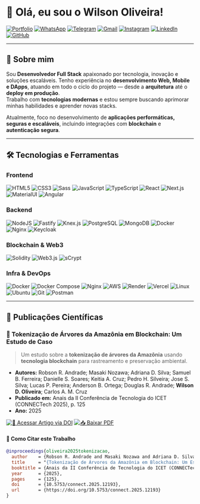 # 👋 Olá, eu sou o Wilson Oliveira!

[![Portfolio](https://img.shields.io/badge/🌐%20Portfolio-FF5722?style=for-the-badge&logo=todoist&logoColor=white)](https://portifolio-woliveira1728.vercel.app/)
[![WhatsApp](https://img.shields.io/badge/WhatsApp-25D366?style=for-the-badge&logo=whatsapp&logoColor=white)](https://wa.me/5592994763359)
[![Telegram](https://img.shields.io/badge/Telegram-2CA5E0?style=for-the-badge&logo=telegram&logoColor=white)](https://t.me/woliveira1728)
[![Gmail](https://img.shields.io/badge/Gmail-D14836?style=for-the-badge&logo=gmail&logoColor=white)](mailto:woliveira1728@gmail.com)
[![Instagram](https://img.shields.io/badge/Instagram-E4405F?style=for-the-badge&logo=instagram&logoColor=white)](https://www.instagram.com/woliveira1728/)
[![LinkedIn](https://img.shields.io/badge/LinkedIn-0077B5?style=for-the-badge&logo=linkedin&logoColor=white)](https://linkedin.com/in/woliveira1728)
[![GitHub](https://img.shields.io/badge/GitHub-000?style=for-the-badge&logo=github&logoColor=white)](https://github.com/woliveira1728)

---

## 🚀 Sobre mim

Sou **Desenvolvedor Full Stack** apaixonado por tecnologia, inovação e soluções escaláveis. Tenho experiência no **desenvolvimento Web, Mobile e DApps**, atuando em todo o ciclo do projeto — desde a **arquitetura** até o **deploy em produção**.  
Trabalho com **tecnologias modernas** e estou sempre buscando aprimorar minhas habilidades e aprender novas stacks.  

Atualmente, foco no desenvolvimento de **aplicações performáticas, seguras e escaláveis**, incluindo integrações com **blockchain** e **autenticação segura**.

---

## 🛠️ Tecnologias e Ferramentas

### **Frontend**
![HTML5](https://img.shields.io/badge/HTML5-E34F26?style=for-the-badge&logo=html5&logoColor=white)
![CSS3](https://img.shields.io/badge/CSS3-1572B6?style=for-the-badge&logo=css3&logoColor=white)
![Sass](https://img.shields.io/badge/Sass-CC6699?style=for-the-badge&logo=sass&logoColor=white)
![JavaScript](https://img.shields.io/badge/JavaScript-F7DF1E?style=for-the-badge&logo=javascript&logoColor=black)
![TypeScript](https://img.shields.io/badge/TypeScript-3178C6?style=for-the-badge&logo=typescript&logoColor=white)
![React](https://img.shields.io/badge/React-20232A?style=for-the-badge&logo=react&logoColor=61DAFB)
![Next.js](https://img.shields.io/badge/Next.js-000000?style=for-the-badge&logo=nextdotjs&logoColor=white)
![MaterialUI](https://img.shields.io/badge/Material_UI-007FFF?style=for-the-badge&logo=mui&logoColor=white)
![Angular](https://img.shields.io/badge/Angular-DD0031?style=for-the-badge&logo=angular&logoColor=white)

### **Backend**
![NodeJS](https://img.shields.io/badge/Node.js-6DA55F?style=for-the-badge&logo=node.js&logoColor=white)
![Fastify](https://img.shields.io/badge/Fastify-202020?style=for-the-badge&logo=fastify&logoColor=white)
![Knex.js](https://img.shields.io/badge/Knex.js-3E863D?style=for-the-badge&logo=knex&logoColor=white)
![PostgreSQL](https://img.shields.io/badge/PostgreSQL-336791?style=for-the-badge&logo=postgresql&logoColor=white)
![MongoDB](https://img.shields.io/badge/MongoDB-4ea94b?style=for-the-badge&logo=mongodb&logoColor=white)
![Docker](https://img.shields.io/badge/Docker-2496ED?style=for-the-badge&logo=docker&logoColor=white)
![Nginx](https://img.shields.io/badge/Nginx-009639?style=for-the-badge&logo=nginx&logoColor=white)
![Keycloak](https://img.shields.io/badge/Keycloak-007ACC?style=for-the-badge&logo=keycloak&logoColor=white)

### **Blockchain & Web3**
![Solidity](https://img.shields.io/badge/Solidity-363636?style=for-the-badge&logo=solidity&logoColor=white)
![Web3.js](https://img.shields.io/badge/Web3.js-F16822?style=for-the-badge&logo=web3.js&logoColor=white)
![sCrypt](https://img.shields.io/badge/sCrypt-FFAE1A?style=for-the-badge&logo=bitcoin&logoColor=black)

### **Infra & DevOps**
![Docker](https://img.shields.io/badge/Docker-2496ED?style=for-the-badge&logo=docker&logoColor=white)
![Docker Compose](https://img.shields.io/badge/Docker_Compose-384d54?style=for-the-badge&logo=docker&logoColor=white)
![Nginx](https://img.shields.io/badge/Nginx-009639?style=for-the-badge&logo=nginx&logoColor=white)
![AWS](https://img.shields.io/badge/AWS-232F3E?style=for-the-badge&logo=amazon-aws&logoColor=white)
![Render](https://img.shields.io/badge/Render-46E3B7?style=for-the-badge&logo=render&logoColor=white)
![Vercel](https://img.shields.io/badge/Vercel-000000?style=for-the-badge&logo=vercel&logoColor=white)
![Linux](https://img.shields.io/badge/Linux-FCC624?style=for-the-badge&logo=linux&logoColor=black)
![Ubuntu](https://img.shields.io/badge/Ubuntu-E95420?style=for-the-badge&logo=ubuntu&logoColor=white)
![Git](https://img.shields.io/badge/Git-F05032?style=for-the-badge&logo=git&logoColor=white)
![Postman](https://img.shields.io/badge/Postman-FF6C37?style=for-the-badge&logo=postman&logoColor=white)

---

## 📄 Publicações Científicas

### 🔹 Tokenização de Árvores da Amazônia em Blockchain: Um Estudo de Caso
> Um estudo sobre a **tokenização de árvores da Amazônia** usando **tecnologia blockchain** para rastreamento e preservação ambiental.

- **Autores:** Robson R. Andrade; Masaki Nozawa; Adriana D. Silva; Samuel B. Ferreira; Danielle S. Soares; Keitia A. Cruz; Pedro H. Silveira; Jose S. Silva; Lucas P. Pereira; Anderson B. Ortega; Douglas R. Andrade; **Wilson D. Oliveira**; Carlos A. M. Cruz  
- **Publicado em:** Anais da II Conferência de Tecnologia do ICET (CONNECTech 2025), p. 125
- **Ano:** 2025

[![📄 Acessar Artigo via DOI](https://img.shields.io/badge/Acessar%20Artigo-DOI-blue?style=for-the-badge&logo=readthedocs)](http://dx.doi.org/10.5753/connect.2025.12193)
[![📥 Baixar PDF](https://img.shields.io/badge/Download-PDF-red?style=for-the-badge&logo=adobeacrobatreader)](./papers/artigo-tokenizacao-amazonia.pdf)

#### 📌 Como Citar este Trabalho
```bibtex
@inproceedings{oliveira2025tokenizacao,
  author    = {Robson R. Andrade and Masaki Nozawa and Adriana D. Silva and Samuel B. Ferreira and Danielle S. Soares and Keitia A. Cruz and Pedro H. Silveira and Jose S. Silva and Lucas P. Pereira and Anderson B. Ortega and Douglas R. Andrade and Wilson D. Oliveira and Carlos A. M. Cruz},
  title     = "{Tokenização de Árvores da Amazônia em Blockchain: Um Estudo de Caso}",
  booktitle = {Anais da II Conferência de Tecnologia do ICET (CONNECTech 2025)},
  year      = {2025},
  pages     = {125},
  doi       = {10.5753/connect.2025.12193},
  url       = {https://doi.org/10.5753/connect.2025.12193}
}
